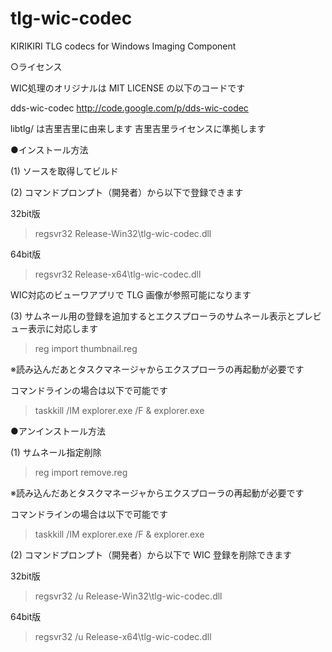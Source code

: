 tlg-wic-codec
=============

KIRIKIRI TLG codecs for Windows Imaging Component

○ライセンス

WIC処理のオリジナルは MIT LICENSE の以下のコードです

dds-wic-codec 
http://code.google.com/p/dds-wic-codec

libtlg/ は吉里吉里に由来します
吉里吉里ライセンスに準拠します

●インストール方法

(1) ソースを取得してビルド

(2) コマンドプロンプト（開発者）から以下で登録できます

32bit版
> regsvr32 Release-Win32\tlg-wic-codec.dll 

64bit版
> regsvr32 Release-x64\tlg-wic-codec.dll 

WIC対応のビューワアプリで TLG 画像が参照可能になります

(3) サムネール用の登録を追加するとエクスプローラのサムネール表示とプレビュー表示に対応します

> reg import thumbnail.reg

※読み込んだあとタスクマネージャからエクスプローラの再起動が必要です

コマンドラインの場合は以下で可能です
> taskkill /IM explorer.exe /F & explorer.exe


●アンインストール方法

(1) サムネール指定削除

> reg import remove.reg

※読み込んだあとタスクマネージャからエクスプローラの再起動が必要です

コマンドラインの場合は以下で可能です
> taskkill /IM explorer.exe /F & explorer.exe


(2) コマンドプロンプト（開発者）から以下で WIC 登録を削除できます

32bit版
> regsvr32 /u Release-Win32\tlg-wic-codec.dll 

64bit版
> regsvr32 /u Release-x64\tlg-wic-codec.dll 

